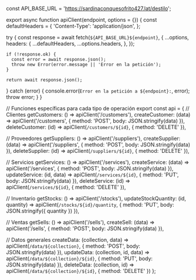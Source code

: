 const API_BASE_URL = 'https://sardinaconquesofrito427.lat/destilo';

export async function apiClient(endpoint, options = {}) {
  const defaultHeaders = {
    'Content-Type': 'application/json',
  };

  try {
    const response = await fetch(`${API_BASE_URL}${endpoint}`, {
      ...options,
      headers: {
        ...defaultHeaders,
        ...options.headers,
      },
    });

    if (!response.ok) {
      const error = await response.json();
      throw new Error(error.message || 'Error en la petición');
    }

    return await response.json();
  } catch (error) {
    console.error(`Error en la petición a ${endpoint}:`, error);
    throw error;
  }
}

// Funciones específicas para cada tipo de operación
export const api = {
  // Clientes
  getCustomers: () => apiClient('/customers'),
  createCustomer: (data) => apiClient('/customers', {
    method: 'POST',
    body: JSON.stringify(data)
  }),
  deleteCustomer: (id) => apiClient(`/customers/${id}`, {
    method: 'DELETE'
  }),

  // Proveedores
  getSuppliers: () => apiClient('/suppliers'),
  createSupplier: (data) => apiClient('/suppliers', {
    method: 'POST',
    body: JSON.stringify(data)
  }),
  deleteSupplier: (id) => apiClient(`/suppliers/${id}`, {
    method: 'DELETE'
  }),

  // Servicios
  getServices: () => apiClient('/services'),
  createService: (data) => apiClient('/services', {
    method: 'POST',
    body: JSON.stringify(data)
  }),
  updateService: (id, data) => apiClient(`/services/${id}`, {
    method: 'PUT',
    body: JSON.stringify(data)
  }),
  deleteService: (id) => apiClient(`/services/${id}`, {
    method: 'DELETE'
  }),

  // Inventario
  getStocks: () => apiClient('/stocks'),
  updateStockQuantity: (id, quantity) => apiClient(`/stocks/${id}/quantity`, {
    method: 'PUT',
    body: JSON.stringify({ quantity })
  }),

  // Ventas
  getSells: () => apiClient('/sells'),
  createSell: (data) => apiClient('/sells', {
    method: 'POST',
    body: JSON.stringify(data)
  }),

  // Datos generales
  createData: (collection, data) => apiClient(`/data/${collection}`, {
    method: 'POST',
    body: JSON.stringify(data)
  }),
  updateData: (collection, id, data) => apiClient(`/data/${collection}/${id}`, {
    method: 'PUT',
    body: JSON.stringify(data)
  }),
  deleteData: (collection, id) => apiClient(`/data/${collection}/${id}`, {
    method: 'DELETE'
  })
};
